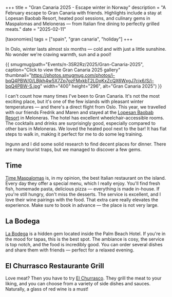 +++
title = "Gran Canaria 2025 - Escape winter in Norway"
description = "A February escape to Gran Canaria with friends. Highlights include a stay at Lopesan Baobab Resort, heated pool sessions, and culinary gems in Maspalomas and Meloneras — from Italian fine dining to perfectly grilled meats."
date = "2025-02-11"

[taxonomies]
tags = ["spain", "gran canaria", "holiday"]
+++

In Oslo, winter lasts almost six months — cold and with just a little sunshine. No wonder we're craving warmth, sun and a pool!

{{ smugmug(path="Events/n-3SR2Rz/2025/Gran-Canaria-2025", caption="Click to view the Gran Canaria 2025 gallery" thumbnail="https://photos.smugmug.com/photos/i-bqQ4PBW/0/LBjkh4w5X7Zp7gzFMxkbT2LDqKxZcQX6WxgJ7cjx6/S/i-bqQ4PBW-S.jpg" width="400" height="296", alt="Gran Canaria 2025") }}

I can't count how many times I've been to Gran Canaria. It's not the most exciting place, but it's one of the few islands with pleasant winter temperatures — and there's a direct flight from Oslo. This year, we travelled with our friends Fredrik and Maren and stayed at the [Lopesan Baobab Resort](https://www.lopesan.com/en/hotels/spain/gran-canaria/meloneras/baobab-resort/) in Meloneras. The hotel has excellent wheelchair-accessible rooms. The cocktails and drinks are surprisingly good, especially compared to other bars in Meloneras. We loved the heated pool next to the bar! It has flat steps to walk in, making it perfect for me to do some leg training.

Ingunn and I did some solid research to find decent places for dinner. There are many tourist traps, but we managed to discover a few gems.

## Time

[Time Maspalomas](https://www.timefoodshop.es/) is, in my opinion, the best Italian restaurant on the island. Every day they offer a special menu, which I really enjoy. You'll find fresh fish, homemade pasta, delicious pizza — everything is made in-house. If you're still hungry, don't miss the desserts. The service is excellent, and I love their wine pairings with the food. That extra care really elevates the experience. Make sure to book in advance — the place is not very large.

## La Bodega

[La Bodega](https://www.hotel-palm-beach.com/es/bares-restaurantes-maspalomas/la-bodega-tapas) is a hidden gem located inside the Palm Beach Hotel. If you're in the mood for tapas, this is the best spot. The ambiance is cosy, the service is top notch, and the food is incredibly good. You can order several dishes and share them with friends — perfect for a relaxed evening.

## El Churrasco Restaurante Grill

Love meat? Then you have to try [El Churrasco](https://www.elchurrascorestaurante.com/). They grill the meat to your liking, and you can choose from a variety of side dishes and sauces. Naturally, a glass of red wine is a must!
